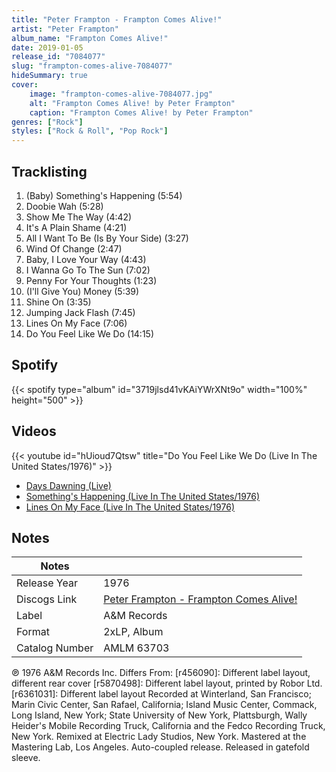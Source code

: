 ```yaml
---
title: "Peter Frampton - Frampton Comes Alive!"
artist: "Peter Frampton"
album_name: "Frampton Comes Alive!"
date: 2019-01-05
release_id: "7084077"
slug: "frampton-comes-alive-7084077"
hideSummary: true
cover:
    image: "frampton-comes-alive-7084077.jpg"
    alt: "Frampton Comes Alive! by Peter Frampton"
    caption: "Frampton Comes Alive! by Peter Frampton"
genres: ["Rock"]
styles: ["Rock & Roll", "Pop Rock"]
---
```

## Tracklisting
1. (Baby) Something's Happening (5:54)
2. Doobie Wah (5:28)
3. Show Me The Way (4:42)
4. It's A Plain Shame (4:21)
5. All I Want To Be (Is By Your Side) (3:27)
6. Wind Of Change (2:47)
7. Baby, I Love Your Way (4:43)
8. I Wanna Go To The Sun (7:02)
9. Penny For Your Thoughts (1:23)
10. (I'll Give You) Money (5:39)
11. Shine On (3:35)
12. Jumping Jack Flash (7:45)
13. Lines On My Face (7:06)
14. Do You Feel Like We Do (14:15)
## Spotify
{{< spotify type="album" id="3719jlsd41vKAiYWrXNt9o" width="100%" height="500" >}}

## Videos
{{< youtube id="hUioud7Qtsw" title="Do You Feel Like We Do (Live In The United States/1976)" >}}
- [Days Dawning (Live)](https://www.youtube.com/watch?v=vpe5buHsr54)
- [Something's Happening (Live In The United States/1976)](https://www.youtube.com/watch?v=pc5Rz-Mpu4o)
- [Lines On My Face (Live In The United States/1976)](https://www.youtube.com/watch?v=_FnhDVaeG6M)

## Notes
| Notes          |             |
| ---------------| ----------- |
| Release Year   | 1976 |
| Discogs Link   | [Peter Frampton - Frampton Comes Alive!](https://www.discogs.com/release/7084077-Peter-Frampton-Frampton-Comes-Alive) |
| Label          | A&M Records |
| Format         | 2xLP, Album |
| Catalog Number | AMLM 63703 |

℗ 1976 A&M Records Inc. Differs From: [r456090]: Different label layout, different rear cover [r5870498]: Different label layout, printed by Robor Ltd. [r6361031]: Different label layout Recorded at Winterland, San Francisco; Marin Civic Center, San Rafael, California; Island Music Center, Commack, Long Island, New York; State University of New York, Plattsburgh, Wally Heider's Mobile Recording Truck, California and the Fedco Recording Truck, New York. Remixed at Electric Lady Studios, New York. Mastered at the Mastering Lab, Los Angeles. Auto-coupled release.  Released in gatefold sleeve. 
